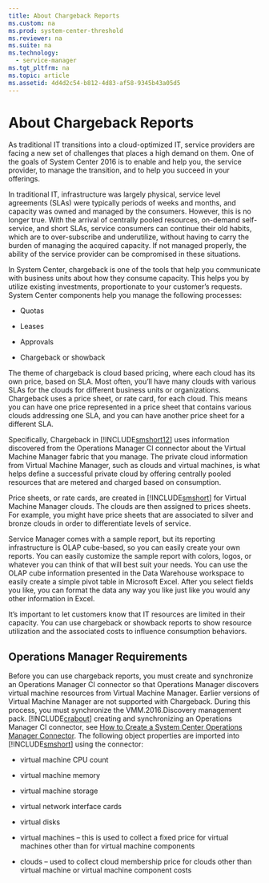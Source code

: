 ```yaml
---
title: About Chargeback Reports
ms.custom: na
ms.prod: system-center-threshold
ms.reviewer: na
ms.suite: na
ms.technology: 
  - service-manager
ms.tgt_pltfrm: na
ms.topic: article
ms.assetid: 4d4d2c54-b812-4d83-af58-9345b43a05d5
---
```

# About Chargeback Reports
As traditional IT transitions into a cloud\-optimized IT, service providers are facing a new set of challenges that places a high demand on them. One of the goals of System Center 2016 is to enable and help you, the service provider, to manage the transition, and to help you succeed in your offerings.

In traditional IT, infrastructure was largely physical, service level agreements \(SLAs\) were typically periods of weeks and months, and capacity was owned and managed by the consumers. However, this is no longer true. With the arrival of centrally pooled resources, on\-demand self\-service, and short SLAs, service consumers can continue their old habits, which are to over\-subscribe and underutilize, without having to carry the burden of managing the acquired capacity. If not managed properly, the ability of the service provider can be compromised in these situations.

In System Center, chargeback is one of the tools that help you communicate with business units about how they consume capacity. This helps you by utilize existing investments, proportionate to your customer’s requests. System Center components help you manage the following processes:

-   Quotas

-   Leases

-   Approvals

-   Chargeback or showback

The theme of chargeback is cloud based pricing, where each cloud has its own price, based on SLA. Most often, you’ll have many clouds with various SLAs for the clouds for different business units or organizations. Chargeback uses a price sheet, or rate card, for each cloud. This means you can have one price represented in a price sheet that contains various clouds addressing one SLA, and you can have another price sheet for a different SLA.

Specifically, Chargeback in [!INCLUDE[smshort12](Token/smshort12_md.md)] uses information discovered from the Operations Manager CI connector about the Virtual Machine Manager fabric that you manage. The private cloud information from Virtual Machine Manager, such as clouds and virtual machines, is what helps define a successful private cloud by offering centrally pooled resources that are metered and charged based on consumption.

Price sheets, or rate cards, are created in [!INCLUDE[smshort](Token/smshort_md.md)] for Virtual Machine Manager clouds. The clouds are then assigned to prices sheets. For example, you might have price sheets that are associated to silver and bronze clouds in order to differentiate levels of service.

Service Manager comes with a sample report, but its reporting infrastructure is OLAP cube\-based, so you can easily create your own reports. You can easily customize the sample report with colors, logos, or whatever you can think of that will best suit your needs. You can use the OLAP cube information presented in the Data Warehouse workspace to easily create a simple pivot table in Microsoft Excel. After you select fields you like, you can format the data any way you like just like you would any other information in Excel.

It’s important to let customers know that IT resources are limited in their capacity. You can use chargeback or showback reports to show resource utilization and the associated costs to influence consumption behaviors.

## Operations Manager Requirements
Before you can use chargeback reports, you must create and synchronize an Operations Manager CI connector so that Operations Manager discovers virtual machine resources from Virtual Machine Manager. Earlier versions of Virtual Machine Manager are not supported with Chargeback. During this process, you must synchronize the VMM.2016.Discovery management pack. [!INCLUDE[crabout](Token/crabout_md.md)] creating and synchronizing an Operations Manager CI connector, see [How to Create a System Center Operations Manager Connector](http://go.microsoft.com/fwlink/p/?LinkId=229670). The following object properties are imported into [!INCLUDE[smshort](Token/smshort_md.md)] using the connector:

-   virtual machine CPU count

-   virtual machine memory

-   virtual machine storage

-   virtual network interface cards

-   virtual disks

-   virtual machines – this is used to collect a fixed price for virtual machines other than for virtual machine components

-   clouds – used to collect cloud membership price for clouds other than virtual machine or virtual machine component costs



